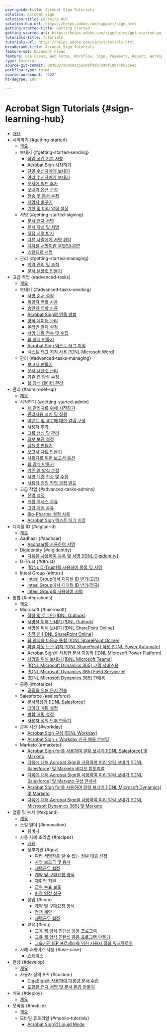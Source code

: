 ```yaml
---
user-guide-title: Acrobat Sign Tutorials
solution: Acrobat Sign
solution-title: Learning Hub
solution-hub-url: https://helpx.adobe.com/support/sign.html
getting-started-title: Getting Started
getting-started-url: https://helpx.adobe.com/sign/using/get-started-guide.html
tutorials-title: Tutorials
tutorials-url: https://helpx.adobe.com/sign/tutorials.html
breadcrumb-title: Acrobat Sign Tutorials
feature-set: Document Cloud
feature: Use Cases, Web Forms, Workflow, Sign, Payments, Report, Workspace, Deadline, Administration, Digital ID, Form, Integrations, Mobile, Skill Builder
type: Tutorial
source-git-commit: 0838027300c9d15a20af03b7d49f190acb6256ec
workflow-type: tm+mt
source-wordcount: '522'
ht-degree: 10%

---
```



# Acrobat Sign Tutorials {#sign-learning-hub}

+ [개요](overview.md)
+ 시작하기 {#getting-started}
   + [개요](sign-beginner-tutorials/beginner-users-overview.md)
   + 보내기 {#getting-started-sending}
      + [작업 공간 기본 사항](sign-beginner-tutorials/quick-tour.md)
      + [Acrobat Sign 시작하기](sign-beginner-tutorials/new-sender.md)
      + [단일 수신자에게 보내기](sign-beginner-tutorials/send-to-single-recipient.md)
      + [여러 수신자에게 보내기](sign-beginner-tutorials/send-to-multiple-recipients.md)
      + [문서에 필드 추가](sign-beginner-tutorials/adding-fields.md)
      + [보내기 옵션 구성](sign-beginner-tutorials/sending-options.md)
      + [전송 후 문서 수정](sign-beginner-tutorials/modify-in-flight.md)
      + [서명자 바꾸기](sign-beginner-tutorials/replace-signer.md)
      + [기한 및 미리 알림 설정](sign-beginner-tutorials/set-deadlines-reminders.md)
   + 서명 {#getting-started-signing}
      + [문서 전자 서명](sign-beginner-tutorials/electronically-sign-a-document.md)
      + [문서 작성 및 서명](sign-beginner-tutorials/fill-and-sign.md)
      + [직접 서명 받기](sign-beginner-tutorials/sign-in-person.md)
      + [다른 사람에게 서명 위임](sign-beginner-tutorials/delegate-signing.md)
      + [디지털 서명이란 무엇입니까?](sign-beginner-tutorials/sign-with-a-digital-signature.md)
      + [스탬프로 서명](sign-beginner-tutorials/sign-with-a-stamp.md)
   + 관리 {#getting-started-managing}
      + [계약 관리 및 추적](sign-beginner-tutorials/manage-and-track.md)
      + [문서 템플릿 만들기](https://experienceleague.adobe.com/docs/document-cloud-learn/sign-learning-hub/admin-set-up/getting-started-admin/create-a-template.html)
+ 고급 작업 {#advanced-tasks}
   + [개요](sign-advanced-users/advanced-users-overview.md)
   + 보내기 {#advanced-tasks-sending}
      + [서명 순서 설정](sign-advanced-users/setting-up-routing.md)
      + [위임자 역할 사용](sign-advanced-users/delegate-signature.md)
      + [승인자 역할 사용](sign-advanced-users/add-an-approver.md)
      + [Acrobat Sign의 인증 방법](sign-advanced-users/authentication-methods.md)
      + [양식 데이터 관리](sign-advanced-users/manage-form-data.md)
      + [온라인 결제 설정](sign-advanced-users/set-up-online-payments.md)
      + [서명 대량 전송 및 수집](https://experienceleague.adobe.com/docs/document-cloud-learn/sign-learning-hub/admin-set-up/getting-started-admin/megasign.html)
      + [웹 양식 만들기](https://experienceleague.adobe.com/docs/document-cloud-learn/sign-learning-hub/admin-set-up/getting-started-admin/webform.html)
      + [Acrobat Sign 텍스트 태그 지정](https://experienceleague.adobe.com/docs/document-cloud-learn/sign-learning-hub/admin-set-up/advanced-tasks-admins/adobe-sign-text-tagging.html)
      + [텍스트 태그 지정 사용 [!DNL Microsoft Word]](sign-advanced-users/text-tagging-word.md)
   + 관리 {#advanced-tasks-managing}
      + [보고서 만들기](sign-advanced-users/creating-a-report.md)
      + [문서 템플릿 관리](sign-advanced-users/edit-a-template.md)
      + [기존 웹 양식 수정](sign-advanced-users/modify-webform.md)
      + [웹 양식 데이터 관리](sign-advanced-users/manage-webform-data.md)
+ 관리 {#admin-set-up}
   + [개요](admin/intro-admin-overview.md)
   + 시작하기 {#getting-started-admin}
      + [새 관리자를 위해 시작하기](admin/get-started-admin.md)
      + [관리자용 설치 및 실행](admin/up-and-running-admin.md)
      + [이벤트 및 경고에 대한 알림 구성](admin/set-up-shared-events-and-alert.md)
      + [사용자 추가](admin/add-users-to-your-account.md)
      + [그룹 생성 및 관리](admin/create-and-manage-groups.md)
      + [외부 보관 설정](admin/set-up-your-external-archive.md)
      + [템플릿 만들기](sign-advanced-users/create-a-template.md)
      + [보고서 차트 만들기](admin/create-a-report.md)
      + [사용자를 위한 보고서 옵션](admin/report-options.md)
      + [웹 양식 만들기](sign-advanced-users/webform.md)
      + [기존 웹 양식 수정](https://experienceleague.adobe.com/docs/document-cloud-learn/sign-learning-hub/advanced-tasks/advanced-tasks-managing/modify-webform.html)
      + [서명 대량 전송 및 수집](sign-advanced-users/megasign.md)
      + [사용자 정의 작업 과정 빌드](admin/building-a-custom-workflow.md)
   + 고급 작업 {#advanced-tasks-admins}
      + [전역 설정](admin/learn-about-global-settings.md)
      + [계정 액세스 공유](admin/share-account-access.md)
      + [고급 계정 공유](admin/advanced-account-sharing.md)
      + [Bio-Pharma 설정 사용](admin/use-bio-pharma-settings.md)
      + [Acrobat Sign 텍스트 태그 지정](sign-advanced-users/adobe-sign-text-tagging.md)
+ 디지털 ID {#digital-id}
   + [개요](digitalid/digitalid-overview.md)
   + Aadhaar {#aadhaar}
      + [Aadhaar를 사용하여 서명](digitalid/aadhaar-sign.md)
   + Digidentity {#digidentity}
      + [다음을 사용하여 등록 및 서명 [!DNL Digidentity]](digitalid/digidentity-sign.md)
   + D-Trust {#dtrust}
      + [[!DNL D-Trust]를 사용하여 등록 및 서명](digitalid/d-trust.md)
   + Intesi Group {#intesi}
      + [Intesi Group에서 디지털 ID 받기(고급)](digitalid/intesi-advanced.md)
      + [Intesi Group에서 디지털 ID 받기(정규)](digitalid/intesi-qualified.md)
      + [Intesi Group을 사용하여 서명](digitalid/intesi-sign.md)
+ 통합 {#integrations}
   + [개요](integrations/integrations-overview.md)
   + Microsoft {#microsoft}
      + [작성 및 로그인 [!DNL Outlook]](integrations/fill-and-sign-doc-microsoft-outlook.md)
      + [서명을 위해 보내기 [!DNL Outlook]](integrations/send-for-signature-with-outlook.md)
      + [서명을 위해 보내기 [!DNL SharePoint Online]](integrations/send-for-signature-with-sharepoint-online.md)
      + [추적 인 [!DNL SharePoint Online]](integrations/track-an-agreement-with-sharepoint-online.md)
      + [웹 양식을 다음과 통합 [!DNL SharePoint Online]](integrations/integrate-web-form-sharepoint-online.md)
      + [파일 자동 보관 위치 [!DNL SharePoint] 적용 [!DNL Power Automate]](integrations/auto-archive-sharepoint-power-automate.md)
      + [Acrobat Sign을 사용한 문서 자동화 [!DNL Microsoft Power Platform]](integrations/documentautomation.md)
      + [서명을 위해 보내기 [!DNL Microsoft Teams]](integrations/adobe-sign-teams-mortgage.md)
      + [[!DNL Microsoft Dynamics 365] 고객 서비스용](integrations/dynamics-customer-service.md)
      + [[!DNL Microsoft Dynamics 365] Field Service 용](integrations/dynamics-field-service.md)
      + [[!DNL Microsoft Dynamics 365] 판매용](integrations/dynamics-sales.md)
   + 공증 {#notarize}
      + [공증을 위해 문서 전송](integrations/send-document-notarize.md)
   + Salesforce {#salesforce}
      + [문서작성기 [!DNL Salesforce]](integrations/create-an-agreement-template.md)
      + [데이터 매핑 설정](integrations/set-up-data-mapping.md)
      + [병합 매핑 설정](integrations/set-up-merging-map.md)
      + [사용자 정의 단추 만들기](integrations/create-a-custom-button.md)
   + 근무 시간 {#workday}
      + [Acrobat Sign 구성 [!DNL Workday]](integrations/workday.md)
      + [Acrobat Sign + Workday 신규 채용 온보딩](integrations/acrobat-sign-workday-onboarding.md)
   + Marketo {#marketo}
      + [Acrobat Sign for를 사용하여 알림 보내기 [!DNL Salesforce] 및 Marketo](integrations/marketo-salesforce-sms.md)
      + [다음에 대해 Acrobat Sign을 사용하여 미리 알림 보내기 [!DNL Salesforce] 및 Marketo 비디오 튜토리얼](integrations/marketo-salesforce-reminder-video.md)
      + [다음에 대해 Acrobat Sign을 사용하여 미리 알림 보내기 [!DNL Salesforce] 및 Marketo 구성 안내서](integrations/marketo-salesforce-reminder.md)
      + [Acrobat Sign for를 사용하여 알림 보내기 [!DNL Microsoft Dynamics] 및 Marketo](integrations/marketo-dynamics-sms.md)
      + [다음에 대해 Acrobat Sign을 사용하여 미리 알림 보내기 [!DNL Microsoft Dynamics 365] 및 Marketo](integrations/marketo-dynamics-reminder.md)
+ 업종 및 부서 {#expand}
   + [개요](sign-usecase/expand-inspire-overview.md)
   + 스킬 빌더 {#innovation}
      + [웨비나](sign-usecase/innovation-series.md)
   + 사용 사례 조리법 {#recipes}
      + [개요](sign-usecase/recipes.md)
      + 정부기관 {#gov}
         + [여러 서명자를 알 수 없는 정부 대출 신청](sign-usecase/webform-multiple-signers.md)
         + [사업 보조금 및 융자](sign-usecase/usecasegovgrants.md)
         + [재택근무 협정](sign-usecase/usecasegovtelework.md)
         + [계약 및 구매요청 양식](sign-usecase/usecasegovcontracts.md)
         + [재취업 지원](sign-usecase/usecasegovreemployment.md)
         + [급여 수표 보호](sign-usecase/usecasegovpaycheck.md)
         + [원격 영장 청구](sign-usecase/usecasegovremote.md)
      + 상업 {#com}
         + [계약 및 구매요청 양식](sign-usecase/usecasecomcontracts.md)
         + [정책 계약](sign-usecase/usecasecompolicy.md)
         + [재택근무 협정](sign-usecase/usecasecomtelework.md)
      + 교육 {#edu}
         + [교육 웹 양식 인턴십 응용 프로그램](sign-usecase/usecase-edu-intern.md)
         + [교육 웹 양식 인턴십 응용 프로그램 만들기](sign-usecase/usecase-edu-intern-create.md)
         + [교육기관 IEP 프로세스를 위한 사용자 정의 워크플로우](sign-usecase/usecase-edu-iep.md)
   + 사례 쇼케이스 사용 {#use-case}
      + [쇼케이스](sign-usecase/use-case-showcase.md)
+ 현상 {#develop}
   + [개요](develop/develop-overview.md)
   + 사용자 정의 API {#custom}
      + [GigaSign을 사용하여 대용량 문서 수집](develop/gigasign.md)
      + [포함된 전자 서명 및 문서 환경 만들기](develop/embeddedesignature.md)
+ 배포 {#deploy}
   + [개요](deploy-overview.md)
+ 모바일 {#mobile}
   + [개요](mobile/mobile-overview.md)
   + 모바일 튜토리얼 {#mobile-tutorials}
      + [Acrobat Sign의 Liquid Mode](mobile/liquidmode.md)
